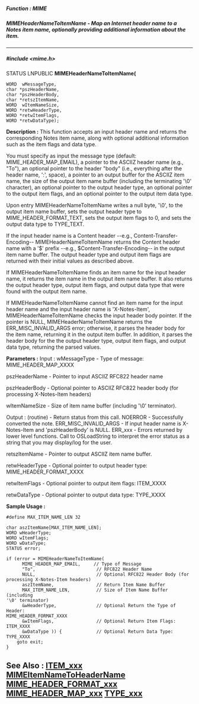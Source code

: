 ##### Function : MIME
##### MIMEHeaderNameToItemName - Map an Internet header name to a Notes item name, optionally providing additional information about the item.
---
##### #include <mime.h>
STATUS LNPUBLIC **MIMEHeaderNameToItemName(**

	WORD  wMessageType,
	char *pszHeaderName,
	char *pszHeaderBody,
	char *retszItemName,
	WORD  wItemNameSize,
	WORD *retwHeaderType,
	WORD *retwItemFlags,
	WORD *retwDataType);
**Description :**
This function accepts an input header name and returns the corresponding Notes 
item name, along with optional additional information such as the item flags 
and data type.

You must specify as input the message type (default: MIME_HEADER_MAP_EMAIL), a 
pointer to the ASCIIZ header name (e.g., "To"), an optional pointer to the 
header "body" (i.e., everything after the header name, ':', space), a pointer 
to an output buffer for the ASCIIZ item name, the size of the output item name 
buffer (including the terminating '\0' character), an optional pointer to the 
output header type, an optional pointer to the output item flags, and an 
optional pointer to the output item data type.

Upon entry MIMEHeaderNameToItemName writes a null byte, '\0', to the output 
item name buffer, sets the output header type to MIME_HEADER_FORMAT_TEXT, sets 
the output item flags to 0, and sets the output data type to TYPE_TEXT.

If the input header name is a Content header --e.g., 
Content-Transfer-Encoding-- MIMEHeaderNameToItemName returns the Content header 
name with a '$' prefix --e.g., $Content-Transfer-Encoding-- in the output item 
name buffer.  The output header type and output item flags are returned with 
their initial values as described above.

If MIMEHeaderNameToItemName finds an item name for the input header name, it 
returns the item name in the output item name buffer.  It also returns the 
output header type, output item flags, and output data type that were found 
with the output item name.

If MIMEHeaderNameToItemName cannot find an item name for the input header name 
and the input header name is 'X-Notes-Item', MIMEHeaderNameToItemName checks 
the input header body pointer.  If the pointer is NULL, 
MIMEHeaderNameToItemName returns the ERR_MISC_INVALID_ARGS error; otherwise, it 
parses the header body for the item name, returning it in the output item 
buffer.  In addition, it parses the header body for the the output header type, 
output item flags, and output data type, returning the parsed values.

**Parameters :**
Input :
wMessageType  -  Type of message: MIME_HEADER_MAP_XXXX

pszHeaderName  -  Pointer to input ASCIIZ RFC822 header name

pszHeaderBody  -  Optional pointer to ASCIIZ RFC822 header body (for processing X-Notes-Item headers)

wItemNameSize  -  Size of item name buffer (including '\0' terminator).

Output :
(routine)  -  Return status from this call.
	NOERROR - Successfully converted the note.
	ERR_MISC_INVALID_ARGS - If input header name is X-Notes-Item and 'pszHeaderBody' is NULL.
	ERR_xxx - Errors returned by lower level functions.  Call to OSLoadString to interpret the error status as a string that you may display/log for the user.



retszItemName  -  Pointer to output ASCIIZ item name buffer.

retwHeaderType  -  Optional pointer to output header type: MIME_HEADER_FORMAT_XXXX

retwItemFlags  -  Optional pointer to output item flags: ITEM_XXXX

retwDataType  -  Optional pointer to output data type: TYPE_XXXX

**Sample Usage :**
```
#define MAX_ITEM_NAME_LEN 32

char aszItemName[MAX_ITEM_NAME_LEN];
WORD wHeaderType;
WORD wItemFlags;
WORD wDataType;
STATUS error;

if (error = MIMEHeaderNameToItemName(
	  MIME_HEADER_MAP_EMAIL,     // Type of Message
	  "To",                       // RFC822 Header Name
	  NULL,                       // Optional RFC822 Header Body (for 
processing X-Notes-Item headers)
	  aszItemName,                // Return Item Name Buffer
	  MAX_ITEM_NAME_LEN,          // Size of Item Name Buffer (including 
'\0' terminator)
	  &wHeaderType,               // Optional Return the Type of Header: 
MIME_HEADER_FORMAT_XXXX
	  &wItemFlags,                // Optional Return Item Flags: ITEM_XXXX
	  &wDataType )) {             // Optional Return Data Type: TYPE_XXXX
	goto exit;
}

```
**See Also :**
[ITEM_xxx](D:/md_files/ITEM_xxx.md)
[MIMEItemNameToHeaderName](D:/md_files/MIMEItemNameToHeaderName.md)
[MIME_HEADER_FORMAT_xxx](D:/md_files/MIME_HEADER_FORMAT_xxx.md)
[MIME_HEADER_MAP_xxx](D:/md_files/MIME_HEADER_MAP_xxx.md)
[TYPE_xxx](D:/md_files/TYPE_xxx.md)
---

